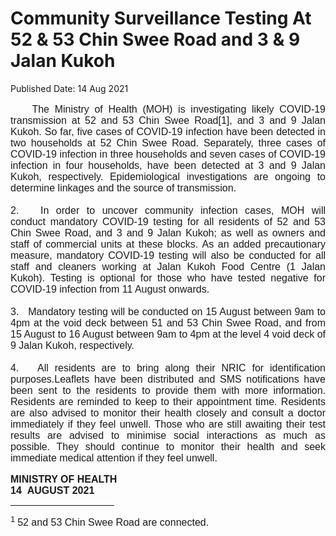 <html>
    <meta http-equiv="Content-Type" content="text/html; charset=utf-8"/>
    <meta charset="utf-8"/>
    <title>Community Surveillance Testing At 52 & 53 Chin Swee Road and 3 & 9 Jalan Kukoh</title>
    <body><h1>Community Surveillance Testing At 52 & 53 Chin Swee Road and 3 & 9 Jalan Kukoh</h1>
    <p>Published Date: 14 Aug 2021</p> <p class="Default" style="font-size: medium; text-align: justify;"><span style="font-family: Arial;">&nbsp; &nbsp; The Ministry of Health (MOH)&nbsp;is investigating likely COVID-19 transmission at&nbsp;52 and 53 Chin Swee Road[1], and 3 and 9 Jalan Kukoh. So far,&nbsp;five cases of COVID-19 infection have been detected in two households at&nbsp;52 Chin Swee Road. Separately, three cases of COVID-19 infection in three households and seven cases of COVID-19 infection in four households, have been detected at 3 and 9 Jalan Kukoh, respectively.&nbsp;<span>Epidemiological investigations are ongoing to determine linkages and the source of transmission.<br><br>2. &nbsp;&nbsp;</span></span><span style="font-family: Arial; font-size: 16px; text-align: left;">In&nbsp;</span><span style="font-family: Arial; font-size: 16px; text-align: left;">order to uncover community infection cases, MOH will conduct&nbsp;</span><span style="font-family: Arial; font-size: 16px; text-align: left;">mandatory&nbsp;</span><span style="font-family: Arial; font-size: 16px; text-align: left;">COVID-19&nbsp;</span><span style="font-family: Arial; font-size: 16px; text-align: left;">testing for all residents of 52 and 53 Chin Swee Road,</span><span style="font-family: Arial; font-size: 16px; text-align: left;">&nbsp;and 3 and 9 Jalan Kukoh; as well as owners and staff of commercial units at these blocks.&nbsp;As an added precautionary measure, mandatory COVID-19 testing will also be conducted for all staff and cleaners working at Jalan Kukoh Food Centre (1 Jalan Kukoh).&nbsp;Testing is optional for those who have tested negative for COVID-19 infection from 11 August onwards.&nbsp;<br><br>3. &nbsp;&nbsp;</span><span style="font-family: Arial; font-size: 16px; text-align: left;">Mandatory testing will be conducted on 15 August between 9am to 4pm at the void deck between 51 and 53 Chin Swee Road, and from 15 August to 16 August between 9am to 4pm at the level 4 void deck of 9 Jalan Kukoh, respectively.&nbsp;<br><br>4. &nbsp;&nbsp;</span><span style="font-family: Arial; font-size: 16px; text-align: left;">All residents are to bring along their NRIC for identification purposes.Leaflets have been distributed and SMS notifications have been sent to the residents to provide them with more information. Residents are reminded to keep to their appointment time. Residents are also advised to monitor their health closely and consult a doctor immediately if they feel unwell. Those who are still awaiting their test results are advised to minimise social interactions as much as possible. They should continue to monitor their health and seek immediate medical attention if they feel unwell.</span></p><p><span style="font-family: Arial; font-size: 16px;"><strong>MINISTRY OF HEALTH&nbsp;<br></strong></span><strong style="font-family: Arial; font-size: 16px;">14&nbsp;&nbsp;AUGUST 2021<br></strong></p><div><hr align="left" size="1" width="33%"><div id="ftn1"><p><span style="font-family: Arial;"><span style="font-size: 16px;"><sup>1&nbsp;</sup>52 and 53 Chin Swee Road are connected.&nbsp;</span></span></p></div></div></body>
</html>